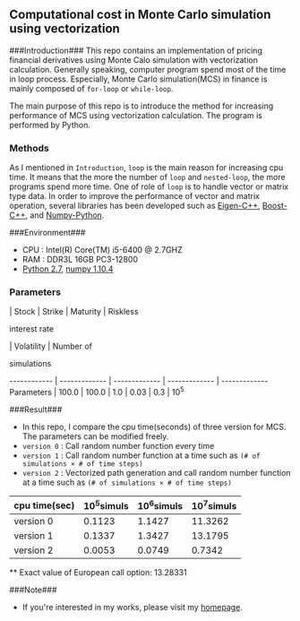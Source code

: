 ## Computational cost in Monte Carlo simulation using vectorization ##

###Introduction###
This repo contains an implementation of pricing financial derivatives using Monte Calo simulation with vectorization calculation. Generally speaking, computer program spend most of the time in loop process. Especially, Monte Carlo simulation(MCS) in finance is mainly composed of `for-loop` or `while-loop`. 

The main purpose of this repo is to introduce the method for increasing performance of MCS using vectorization calculation. The program is performed by Python. 

### Methods ###
As I mentioned in `Introduction`, `loop` is the main reason for increasing cpu time. It means that the more the number of `loop` and `nested-loop`, the more programs spend more time. One of role of `loop` is to handle vector or matrix type data. In order to improve the performance of vector and matrix operation, several libraries has been developed such as [Eigen-C++](http://eigen.tuxfamily.org/index.php?title=Main_Page), [Boost-C++](http://www.boost.org/), and [Numpy-Python](www.numpy.org/).


###Environment###
- CPU : Intel(R) Core(TM) i5-6400 @ 2.7GHZ 
- RAM : DDR3L 16GB PC3-12800
- [Python 2.7](https://www.python.org/), [numpy 1.10.4](http://www.numpy.org/)

### Parameters ### 
  | Stock | Strike | Maturity | Riskless <p>interest rate</p>  | Volatility | Number of <p>simulations</p> 
------------ | ------------- | ------------- | ------------- | -------------
Parameters | 100.0 | 100.0 | 1.0 | 0.03 | 0.3 | 10<sup>5</sup> 

###Result###
- In this repo, I compare the cpu time(seconds) of three version for MCS. The parameters can be modified freely.
- `version 0` : Call random number function every time
- `version 1` : Call random number function at a time such as `(# of simulations × # of time steps)`
- `version 2` : Vectorized path generation and call random number function at a time such as `(# of simulations × # of time steps)`

cpu time(sec) | 10<sup>5</sup>simuls  | 10<sup>6</sup>simuls  | 10<sup>7</sup>simuls
------------ | ------------- | ------------- | -------------
version 0 | 0.1123 | 1.1427 | 11.3262
version 1 | 0.1337 | 1.3427 | 13.1795
version 2 | 0.0053 | 0.0749 | 0.7342
** Exact value of European call option: 13.28331

###Note###
- If you're interested in my works, please visit my [homepage](https://sites.google.com/site/yoomh1989/).